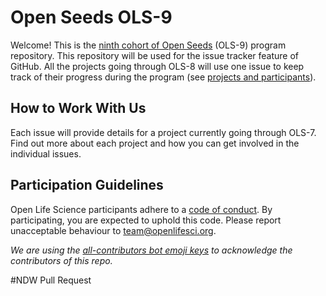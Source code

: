 # Open Seeds OLS-9


Welcome! This is the [ninth cohort of Open Seeds](https://openlifesci.org/ols-9) (OLS-9) program repository. 
This repository will be used for the issue tracker feature of GitHub. 
All the projects going through OLS-8 will use one issue to keep track of their progress during the program (see [projects and participants](https://openlifesci.org/ols-7/projects-participants/)).

## How to Work With Us

Each issue will provide details for a project currently going through OLS-7. 
Find out more about each project and how you can get involved in the individual issues.

## Participation Guidelines

Open Life Science participants adhere to a [code of conduct](CODE_OF_CONDUCT.md). 
By participating, you are expected to uphold this code. Please report unacceptable behaviour to [team@openlifesci.org](mailto:team@openlifesci.org).

*We are using the [all-contributors bot emoji keys](https://allcontributors.org/) to acknowledge the contributors of this repo.*


#NDW Pull Request
